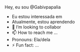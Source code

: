 Hey, eu sou @Gabivpapalia
- Eu estou interessada em 
- Atualmente, estou aprendendo 
- 💞️ I’m looking to collabor
- 📫 How to reach me ...
- Pronouns: Ela/dela
- ⚡ Fun fact: ...

<!---
Gabivpapalia/Gabivpapalia is a ✨ special ✨ repository because its `README.md` (this file) appears on your GitHub profile.
You can click the Preview link to take a look at your changes.
--->
